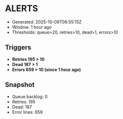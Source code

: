 # ALERTS

- Generated: 2025-10-09T06:55:15Z
- Window: 1 hour ago
- Thresholds: queue>20, retries>10, dead>1, errors>10

## Triggers
- **Retries 195 > 10**
- **Dead 187 > 1**
- **Errors 659 > 10 (since 1 hour ago)**

## Snapshot
- Queue backlog: 0
- Retries: 195
- Dead: 187
- Error lines: 659
